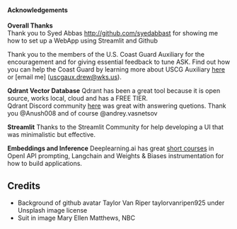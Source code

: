#### Acknowledgements

 **Overall Thanks**  
Thank you to Syed Abbas http://github.com/syedabbast for showing me how to set up a WebApp using Streamlit and Github

Thank you to the members of the U.S. Coast Guard Auxiliary for the encouragement and for giving essential feedback to tune ASK. Find out how you can help the Coast Guard by learning more about USCG Auxiliary [here](faqs.md) or [email me] (uscgaux.drew@wks.us).

**Qdrant Vector Database**
Qdrant has been a great tool because it is open source, works local, cloud and has a FREE TIER.  
Qdrant Discord community [here](https://qdrant.to/discord) was great with answering quetions. Thank you @Anush008 and of course @andrey.vasnetsov

**Streamlit**
Thanks to the Streamlit Community for help developing a UI that was minimalistic but effective.

**Embeddings and Inference**
Deeplearning.ai has great [short courses](https://www.deeplearning.ai/short-courses/) in OpenI API prompting, Langchain and Weights & Biases instrumentation for how to build applications.

## Credits
- Background of github avatar Taylor Van Riper taylorvanripen925 under Unsplash image license
- Suit in image Mary Ellen Matthews, NBC